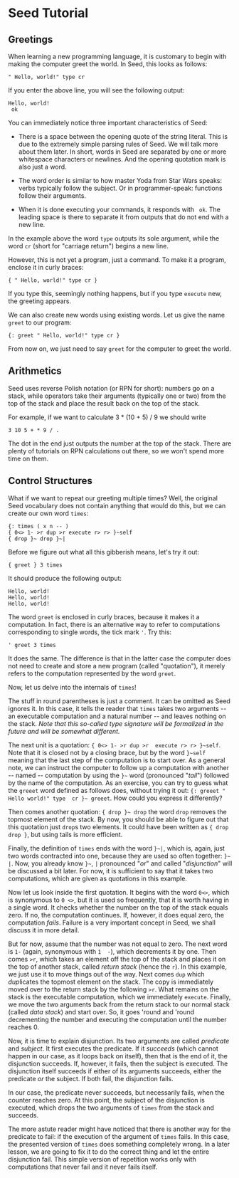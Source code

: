 # Seed Tutorial

## Greetings

When learning a new programming language, it is 
customary to begin with making the computer greet the 
world. In Seed, this looks as follows:

```
" Hello, world!" type cr
```

If you enter the above line, you will see the following 
output:
```
Hello, world!
 ok
```

You can immediately notice three important characteristics 
of Seed:

 * There is a space between the opening quote of the 
   string literal. This is due to the extremely simple 
   parsing rules of Seed. We will talk more about them 
   later. In short, words in Seed are separated by one 
   or more whitespace characters or newlines. And the 
   opening quotation mark is also just a word.

 * The word order is similar to how master Yoda from 
   Star Wars speaks: verbs typically follow the subject. 
   Or in programmer-speak: functions follow their arguments.

 * When it is done executing your commands, it responds 
   with ` ok`. The leading space is there to separate it 
   from outputs that do not end with a new line.

In the example above the word `type` outputs its sole 
argument, while the word `cr` (short for "carriage return")
begins a new line.

However, this is not yet a program, just a command. To make 
it a program, enclose it in curly braces:

```
{ " Hello, world!" type cr }
```

If you type this, seemingly nothing happens, but if you 
type `execute` new, the greeting appears.

We can also create new words using existing words. Let 
us give the name `greet` to our program:

```
{: greet " Hello, world!" type cr }
```

From now on, we just need to say `greet` for the 
computer to greet the world.

## Arithmetics

Seed uses reverse Polish notation (or RPN for short): 
numbers go on a stack, while operators take their 
arguments (typically one or two) from the top of the 
stack and place the result back on the top of the stack.

For example, if we want to calculate 3 * (10 + 5) / 9 we 
should write

```
3 10 5 + * 9 / .
```

The dot in the end just outputs the number at the top of 
the stack. There are plenty of tutorials on RPN 
calculations out there, so we won't spend more time on 
them.

## Control Structures

What if we want to repeat our greeting multiple times? 
Well, the original Seed vocabulary does not contain anything 
that would do this, but we can create our own word `times`:

```
{: times ( x n -- )
{ 0<> 1- >r dup >r execute r> r> }~self
{ drop }~ drop }~|

```

Before we figure out what all this gibberish means, 
let's try it out:

```
{ greet } 3 times
```

It should produce the following output:

```
Hello, world!
Hello, world!
Hello, world!
```

The word `greet` is enclosed in curly braces, because it 
makes it a computation. In fact, there is an alternative 
way to refer to computations corresponding to single 
words, the tick mark `'`. Try this:

```
' greet 3 times
```

It does the same. The difference is that in the latter 
case the computer does not need to create and store a new 
program (called "quotation"), it merely refers to the 
computation represented by the word `greet`.

Now, let us delve into the internals of `times`!

The stuff in round parentheses is just a comment. It can 
be omitted as Seed ignores it. In this case, it tells 
the reader that `times` takes two arguments -- an 
executable computation and a natural number -- and 
leaves nothing on the stack. *Note that this so-called 
type signature will be formalized in the future and will 
be somewhat different.*

The next unit is a quotation: `{ 0<> 1- >r dup >r 
execute r> r> }~self`. Note that it is closed not by a 
closing brace, but by the word `}~self` meaning that the 
last step of the computation is to start over. As a 
general note, we can instruct the computer to follow up 
a computation with another -- named -- computation by 
using the `}~` word (pronounced "*tail*") followed by the 
name of the computation. As an exercise, you can try to 
guess what the `greeet` word defined as follows does, 
without trying it out: `{: greeet " Hello world!" type 
cr }~ greeet`. How could you express it differently?

Then comes another quotation: `{ drop }~ drop` the word 
`drop` removes the topmost element of the stack. By now, 
you should be able to figure out that this quotation 
just `drop`s two elements. It could have been written as 
`{ drop drop }`, but using tails is more efficient.

Finally, the definition of `times` ends with the word 
`}~|`, which is, again, just two words contracted into 
one, because they are used so often together: `}~ |`. 
Now, you already know `}~`, `|` pronounced "*or*" and 
called "*disjunction*" will be discussed a bit later. 
For now, it is sufficient to say that it takes two 
computations, which are given as quotations in this 
example.

Now let us look inside the first quotation. It begins with the 
word `0<>`, which is synonymous to `0 <>`, but it is used 
so frequently, that it is worth having in a single word. 
It checks whether the number on the top of the stack 
equals zero. If no, the computation continues. If, however,
it does equal zero, the computation *fails*. Failure is 
a very important concept in Seed, we shall discuss it in 
more detail.

But for now, assume that the number was not equal to 
zero. The next word is `1-` (again, synonymous with `1 
-`), which decrements it by one. Then comes `>r`, which 
takes an element off the top of the stack and places it 
on the top of another stack, called *return stack* 
(hence the `r`). In this example, we just use it to move 
things out of the way. Next comes `dup` which *dup*licates 
the topmost element on the stack. The copy is immediately 
moved over to the return stack by the following `>r`. What 
remains on the stack is the executable computation, which 
we immediately `execute`. Finally, we move the two arguments 
back from the return stack to our normal stack (called 
*data stack*) and start over. So, it goes 'round and 'round 
decrementing the number and executing the computation 
until the number reaches 0.

Now, it is time to explain disjunction. Its two 
arguments are called *predicate* and *subject*. It first 
executes the predicate. If it *succeeds* (which cannot 
happen in our case, as it loops back on itself), then 
that is the end of it, the disjunction succeeds. If, 
however, it fails, then the subject is executed. The 
disjunction itself succeeds if either of its arguments 
succeeds, either the predicate *or* the subject. If 
both fail, the disjunction fails.

In our case, the predicate never succeeds, but 
necessarily fails, when the counter reaches zero. At 
this point, the subject of the disjunction is executed, 
which drops the two arguments of `times` from the stack 
and succeeds.

The more astute reader might have noticed that there is 
another way for the predicate to fail: if the execution 
of the argument of `times` fails. In this case, the 
presented version of `times` does something completely 
wrong. In a later lesson, we are going to fix it to do 
the correct thing and let the entire disjunction fail. 
This simple version of repetition works only with 
computations that never fail and it never fails itself.
